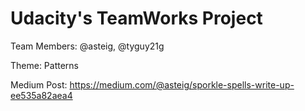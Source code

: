 # Udacity's TeamWorks Project
Team Members: @asteig, @tyguy21g

Theme: Patterns

Medium Post: https://medium.com/@asteig/sporkle-spells-write-up-ee535a82aea4
